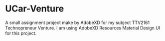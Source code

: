 # UCar-Venture
A small assignment project make by AdobeXD for my subject TTV2161 Technopreneur Venture. I am using AdobeXD Resources Material Design UI for this project.


